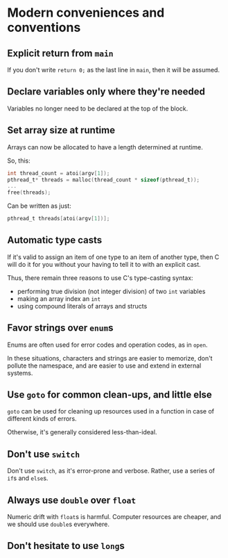 # Modern conveniences and conventions

## Explicit return from `main`

If you don't write `return 0;` as the last line in `main`, then it will be assumed.

## Declare variables only where they're needed

Variables no longer need to be declared at the top of the block.

## Set array size at runtime

Arrays can now be allocated to have a length determined at runtime.

So, this:

```c
int thread_count = atoi(argv[1]);
pthread_t* threads = malloc(thread_count * sizeof(pthread_t));
...
free(threads);
```

Can be written as just:

```c
pthread_t threads[atoi(argv[1])];
```

## Automatic type casts

If it's valid to assign an item of one type to an item of another type, then C will do it for you without your having to tell it to with an explicit cast.

Thus, there remain three reasons to use C's type-casting syntax:

* performing true division (not integer division) of two `int` variables
* making an array index an `int`
* using compound literals of arrays and structs

## Favor strings over `enum`s

Enums are often used for error codes and operation codes, as in `open`.

In these situations, characters and strings are easier to memorize, don't pollute the namespace, and are easier to use and extend in external systems.

## Use `goto` for common clean-ups, and little else

`goto` can be used for cleaning up resources used in a function in case of different kinds of errors.

Otherwise, it's generally considered less-than-ideal.

## Don't use `switch`

Don't use `switch`, as it's error-prone and verbose. Rather, use a series of `if`s and `else`s.

## Always use `double` over `float`

Numeric drift with `float`s is harmful. Computer resources are cheaper, and we should use `double`s everywhere.

## Don't hesitate to use `long`s


